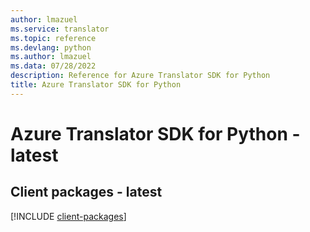 ```yaml
---
author: lmazuel
ms.service: translator
ms.topic: reference
ms.devlang: python
ms.author: lmazuel
ms.data: 07/28/2022
description: Reference for Azure Translator SDK for Python
title: Azure Translator SDK for Python
---
```

# Azure Translator SDK for Python - latest

## Client packages - latest
[!INCLUDE [client-packages](translator-client-index.md)]